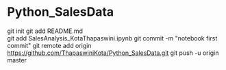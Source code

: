 # Python_SalesData
git init
git add README.md  
git add SalesAnalysis_KotaThapaswini.ipynb
git commit -m "notebook first commit" 
git remote add origin https://github.com/ThapaswiniKota/Python_SalesData.git 
git push -u origin master
